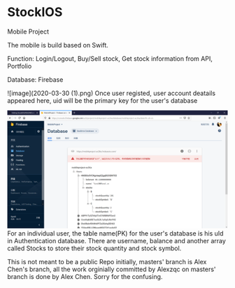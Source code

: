 # StockIOS
Mobile Project

The mobile is build based on Swift.

Function: Login/Logout, Buy/Sell stock, Get stock information from API, Portfolio

Database: Firebase

![image](2020-03-30 (1).png) 
Once user registed, user account deatails appeared here, uid will be the primary key for the user's database

![image](2020-03-30.png)
For an individual user, the table name(PK) for the user's database is his uId in Authentication database. There are username, balance and another array called Stocks to store their stock quantity and stock symbol.

This is not meant to be a public Repo initially, masters' branch is Alex Chen's branch, all the work orginially committed by Alexzqc on masters' branch is done by Alex Chen. Sorry for the confusing.
